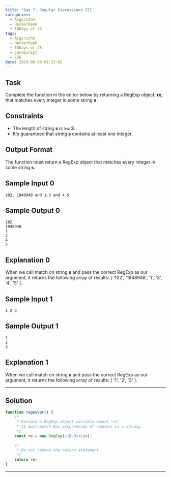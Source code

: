 ```yaml
---
title: 'Day 7: Regular Expressions III'
categories:
  - Algorithm
  - HackerRank
  - 10Days of JS
tags:
  - Algorithm
  - HackerRank
  - 10Days of JS
  - JavaScript
  - ES6
date: 2019-06-08 01:13:02
---
```


## Task

Complete the function in the editor below by returning a RegExp object, **re**, that matches every integer in some string **s**.


## Constraints
   
- The length of string **s** is **>= 3**.
- It's guaranteed that string **s** contains at least one integer.


## Output Format
   
The function must return a RegExp object that matches every integer in some string **s**.


## Sample Input 0
```
102, 1948948 and 1.3 and 4.5
```

## Sample Output 0
```
102
1948948
1
3
4
5
```

## Explanation 0

When we call match on string **s** and pass the correct RegExp as our argument, it returns the following array of results: [ '102', '1948948', '1', '3', '4', '5' ].


## Sample Input 1
```
1 2 3
```

## Sample Output 1
```
1
2
3
```

## Explanation 1

When we call match on string **s** and pass the correct RegExp as our argument, it returns the following array of results: [ '1', '2', '3' ].


---

## Solution

```javascript
function regexVar() {
    /*
     * Declare a RegExp object variable named 're'
     * It must match ALL occurrences of numbers in a string.
     */
    const re = new RegExp(/[0-9]+/gm);
    
    /*
     * Do not remove the return statement
     */
    return re;
}
```

---